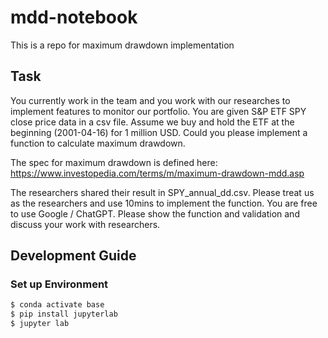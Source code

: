# mdd-notebook
This is a repo for maximum drawdown implementation

## Task
You currently work in the team and you work with our researches to implement features to monitor our portfolio. You are given S&P ETF SPY close price data in a csv file. Assume we buy and hold the ETF at the beginning (2001-04-16) for 1 million USD. Could you please implement a function to calculate maximum drawdown.

The spec for maximum drawdown is defined here: https://www.investopedia.com/terms/m/maximum-drawdown-mdd.asp

The researchers shared their result in SPY_annual_dd.csv. Please treat us as the researchers and use 10mins to implement the function. You are free to use Google / ChatGPT. Please show the function and validation and discuss your work with researchers.

## Development Guide
### Set up Environment
```bash
$ conda activate base
$ pip install jupyterlab
$ jupyter lab
```



